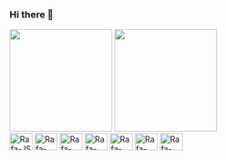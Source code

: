 ### Hi there 👋

<!--
**rafaelpmaio/rafaelpmaio** is a ✨ _special_ ✨ repository because its `README.md` (this file) appears on your GitHub profile.

Here are some ideas to get you started:

- 🔭 I’m currently working on ...
- 🌱 I’m currently learning ...
- 👯 I’m looking to collaborate on ...
- 🤔 I’m looking for help with ...
- 💬 Ask me about ...
- 📫 How to reach me: ...
- 😄 Pronouns: ...
- ⚡ Fun fact: ...
-->

<div>
  <img height="180em" src="https://github-readme-stats.vercel.app/api?username=rafaelpmaio&show_icons=true&rank_icon=github&theme=dark">
  <img height="180em" src="https://github-readme-stats.vercel.app/api/top-langs/?username=rafaelpmaio&layout=compact&theme=dark">
</div>

<div style="display:inline_block">
  <img align="center" alt="Rafa-JS" height="30" width="40" src="https://cdn.jsdelivr.net/gh/devicons/devicon@latest/icons/javascript/javascript-original.svg" />
  <img align="center" alt="Rafa-TS" height="30" width="40" src="https://cdn.jsdelivr.net/gh/devicons/devicon@latest/icons/typescript/typescript-original.svg" />
  <img align="center" alt="Rafa-Node" height="30" width="40" src="https://cdn.jsdelivr.net/gh/devicons/devicon@latest/icons/nodejs/nodejs-plain.svg" />
  <img align="center" alt="Rafa-React" height="30" width="40"  src="https://cdn.jsdelivr.net/gh/devicons/devicon@latest/icons/react/react-original.svg" />
  <img align="center" alt="Rafa-Html" height="30" width="40" src="https://cdn.jsdelivr.net/gh/devicons/devicon@latest/icons/html5/html5-original.svg" />
  <img align="center" alt="Rafa-Css" height="30" width="40" src="https://cdn.jsdelivr.net/gh/devicons/devicon@latest/icons/css3/css3-original.svg" />
  <img align="center" alt="Rafa-MongoDB" height="30" width="40" src="https://cdn.jsdelivr.net/gh/devicons/devicon@latest/icons/mongodb/mongodb-original.svg" />
</div>
